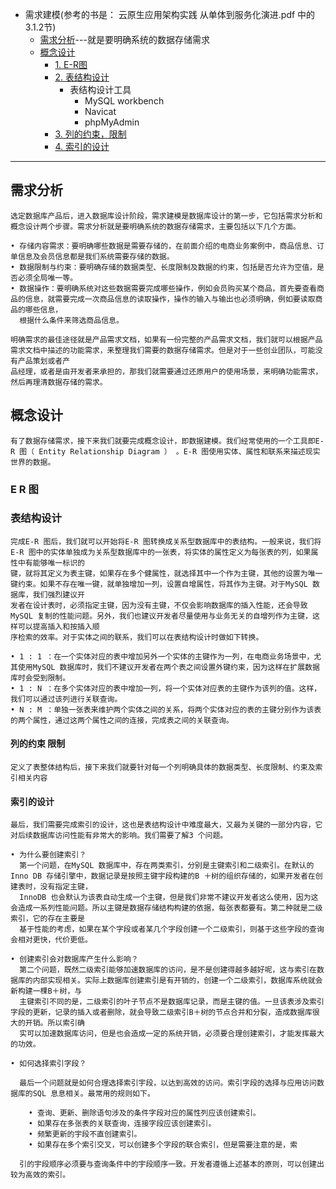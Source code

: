 


 * 需求建模(参考的书是： 云原生应用架构实践 从单体到服务化演进.pdf  中的 3.1.2节)
    * [需求分析](#需求分析)---就是要明确系统的数据存储需求
    * [概念设计](#概念设计)
      * [1. E-R图](#E-R-图)
      * [2. 表结构设计](#表结构设计)
        * 表结构设计工具
          * MySQL workbench
          * Navicat
          * phpMyAdmin
      * [3. 列的约束，限制](#列的约束-限制)
      * [4. 索引的设计](#索引的设计)
      
---

## 需求分析
    
    选定数据库产品后，进入数据库设计阶段，需求建模是数据库设计的第一步，它包括需求分析和概念设计两个步骤。需求分析就是要明确系统的数据存储需求，主要包括以下几个方面。
    
    • 存储内容需求：要明确哪些数据是需要存储的，在前面介绍的电商业务案例中，商品信息、订单信息及会员信息都是我们系统需要存储的数据。
    • 数据限制与约束：要明确存储的数据类型、长度限制及数据的约束，包括是否允许为空值，是否必须全局唯一等。
    • 数据操作：要明确系统对这些数据需要完成哪些操作，例如会员购买某个商品，首先要查看商品的信息，就需要完成一次商品信息的读取操作，操作的输入与输出也必须明确，例如要读取商品的哪些信息，
      根据什么条件来筛选商品信息。
      
    明确需求的最佳途径就是产品需求文档，如果有一份完整的产品需求文档，我们就可以根据产品需求文档中描述的功能需求，来整理我们需要的数据存储需求。但是对于一些创业团队，可能没有产品策划或者产
    品经理，或者是由开发者来承担的，那我们就需要通过还原用户的使用场景，来明确功能需求，然后再理清数据存储的需求。  

## 概念设计

    有了数据存储需求，接下来我们就要完成概念设计，即数据建模。我们经常使用的一个工具即E-R 图（ Entity Relationship Diagram ） 。E-R 图使用实体、属性和联系来描述现实世界的数据。

### E R 图

### 表结构设计

    完成E-R 图后，我们就可以开始将E-R 图转换成关系型数据库中的表结构。一般来说，我们将E-R 图中的实体单独成为关系型数据库中的一张表，将实体的属性定义为每张表的列，如果属性中有能够唯一标识的
    键，就将其定义为表主键，如果存在多个健属性，就选择其中一个作为主键，其他的设置为唯一键约束。如果不存在唯一键，就单独增加一列，设置自增属性，将其作为主键。对于MySQL 数据库，我们强烈建议开
    发者在设计表时，必须指定主键，因为没有主键，不仅会影响数据库的插入性能，还会导致MySQL 复制的性能问题。另外，我们也建议开发者尽量使用与业务无关的自增列作为主键，这样可以提高插入和按插入顺
    序检索的效率。对于实体之间的联系，我们可以在表结构设计时做如下转换。
    
    • 1 : 1 ：在一个实体对应的表中增加另外一个实体的主键作为一列，在电商业务场景中，尤其使用MySQL 数据库时，我们不建议开发者在两个表之间设置外键约束，因为这样在扩展数据库时会受到限制。
    • 1 : N ：在多个实体对应的表中增加一列，将一个实体对应表的主键作为该列的值。这样，我们可以通过该列进行关联查询。
    • N : M ：单独一张表来维护两个实体之间的关系，将两个实体对应的表的主键分别作为该表的两个属性，通过这两个属性之间的连接，完成表之间的关联查询。

#### 列的约束 限制

    定义了表整体结构后，接下来我们就要针对每一个列明确具体的数据类型、长度限制、约束及索引相关内容
    
    

#### 索引的设计

    最后，我们需要完成索引的设计，这也是表结构设计中难度最大，又最为关键的一部分内容，它对后续数据库访问性能有非常大的影响。我们需要了解3 个问题。
    
    • 为什么要创建索引？
      第一个问题，在MySQL 数据库中，存在两类索引，分别是主键索引和二级索引。在默认的Inno DB 存储引擎中，数据记录是按照主键宇段构建的B ＋树的组织存储的，如果开发者在创建表时，没有指定主键，
      InnoDB 也会默认为该表自动生成一个主键，但是我们非常不建议开发者这么使用，因为这会造成一系列性能问题。所以主键是数据存储结构构建的依据，每张表都要有。第二种就是二级索引，它的存在主要是
      基于性能的考虑，如果在某个字段或者某几个字段创建一个二级索引，则基于这些字段的查询会相对更快，代价更低。
    
    • 创建索引会对数据库产生什么影响？
      第二个问题，既然二级索引能够加速数据库的访问，是不是创建得越多越好呢，这与索引在数据库的内部实现相关。实际上数据库创建索引是有开销的，创建一个二级索引，数据库系统就会新构建一棵B＋树，与
      主键索引不同的是，二级索引的叶子节点不是数据库记录，而是主键的值。一旦该表涉及索引字段的更新，记录的插入或者删除，就会导致二级索引B＋树的节点合并和分裂，造成数据库很大的开销。所以索引确
      实可以加速数据库访问，但是也会造成一定的系统开销，必须要合理创建索引，才能发挥最大的功效。
    
    • 如何选择索引字段？
    
      最后一个问题就是如何合理选择索引宇段，以达到高效的访问。索引字段的选择与应用访问数据库的SQL 息息相关。最常用的规则如下。
      
        • 查询、更新、删除语句涉及的条件字段对应的属性列应该创建索引。
        • 如果存在多张表的关联查询，连接字段应该创建索引。
        • 频繁更新的宇段不直创建索引。
        • 如果存在多个索引交叉，可以创建多个字段的联合索引，但是需要注意的是，索
    
      引的宇段顺序必须要与查询条件中的宇段顺序一致。开发者遵循上述基本的原则，可以创建出较为高效的索引。


